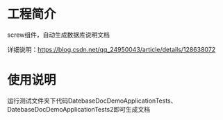 # 工程简介
screw组件，自动生成数据库说明文档

详细说明：https://blog.csdn.net/qq_24950043/article/details/128638072

# 使用说明
运行测试文件夹下代码DatebaseDocDemoApplicationTests、DatebaseDocDemoApplicationTests2即可生成文档


